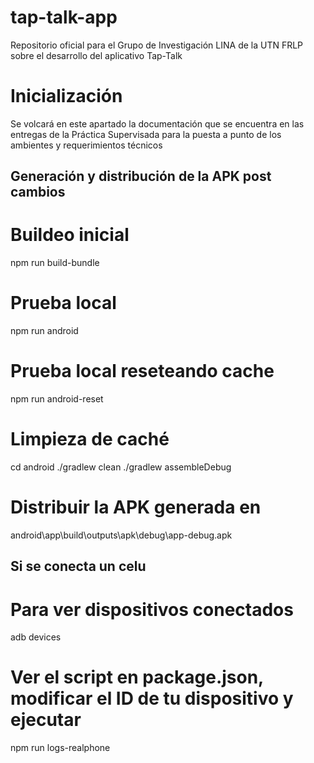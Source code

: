 # tap-talk-app
Repositorio oficial para el Grupo de Investigación LINA de la UTN FRLP sobre el desarrollo del aplicativo Tap-Talk

# Inicialización
Se volcará en este apartado la documentación que se encuentra en las entregas de la Práctica Supervisada para la puesta a punto de los ambientes y requerimientos técnicos

## Generación y distribución de la APK post cambios

# Buildeo inicial
npm run build-bundle

# Prueba local
npm run android

# Prueba local reseteando cache
npm run android-reset

# Limpieza de caché
cd android
./gradlew clean
./gradlew assembleDebug

# Distribuir la APK generada en
android\app\build\outputs\apk\debug\app-debug.apk

## Si se conecta un celu

# Para ver dispositivos conectados
adb devices

# Ver el script en package.json, modificar el ID de tu dispositivo y ejecutar
npm run logs-realphone